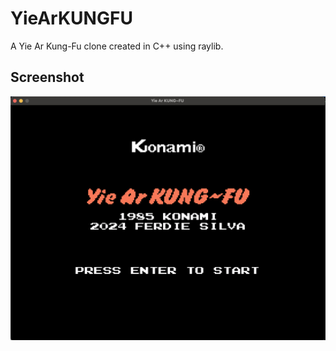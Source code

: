 # YieArKUNGFU

A Yie Ar Kung-Fu clone created in C++ using raylib.

## Screenshot

![YieArKUNGFU](ss.png)